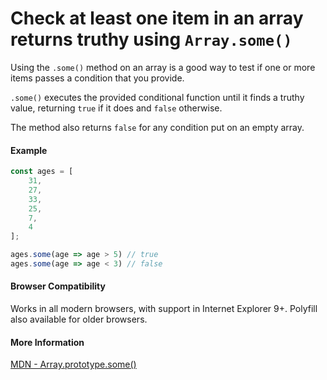 # Check at least one item in an array returns truthy using `Array.some()`

Using the `.some()` method on an array is a good way to test if one or more items passes a condition that you provide.

`.some()` executes the provided conditional function until it finds a truthy value, returning `true` if it does and `false` otherwise.

The method also returns `false` for any condition put on an empty array.

#### Example

```javascript
const ages = [
    31,
    27,
    33,
    25,
    7,
    4
];

ages.some(age => age > 5) // true
ages.some(age => age < 3) // false
```

#### Browser Compatibility
Works in all modern browsers, with support in Internet Explorer 9+. Polyfill also available for older browsers.


#### More Information
[MDN - Array.prototype.some()](https://developer.mozilla.org/en-US/docs/Web/JavaScript/Reference/Global_Objects/Array/some)

